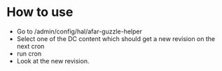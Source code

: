 # How to use

* Go to /admin/config/hal/afar-guzzle-helper
* Select one of the DC content which should get a new revision on the next cron
* run cron
* Look at the new revision.
